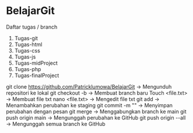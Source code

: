 # BelajarGit
Daftar tugas / branch
 1. Tugas-git
 2. Tugas-html
 3. Tugas-css
 4. Tugas-js
 5. Tugas-midProject
 6. Tugas-php
 7. Tugas-finalProject


git clone https://github.com/Patricklumowa/BelajarGit → Mengunduh repositori ke lokal
git checkout -b → Membuat branch baru
Touch <file.txt> → Membuat file txt
nano <file.txt> → Mengedit file txt
git add → Menambahkan perubahan ke staging
git commit -m "" → Menyimpan perubahan dengan pesan
git merge → Menggabungkan branch ke main
git push origin main → Mengunggah perubahan ke GitHub
git push origin --all → Mengunggah semua branch ke GitHub
